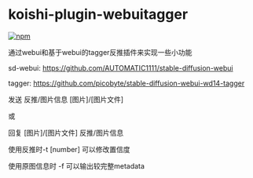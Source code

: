 # koishi-plugin-webuitagger

[![npm](https://img.shields.io/npm/v/koishi-plugin-webuitagger?style=flat-square)](https://www.npmjs.com/package/koishi-plugin-webuitagger)

通过webui和基于webui的tagger反推插件来实现一些小功能

sd-webui: https://github.com/AUTOMATIC1111/stable-diffusion-webui

tagger: https://github.com/picobyte/stable-diffusion-webui-wd14-tagger

发送 反推/图片信息 [图片]/[图片文件]

或

回复 [图片]/[图片文件]  反推/图片信息

使用反推时-t [number] 可以修改置信度

使用原图信息时 -f 可以输出较完整metadata
